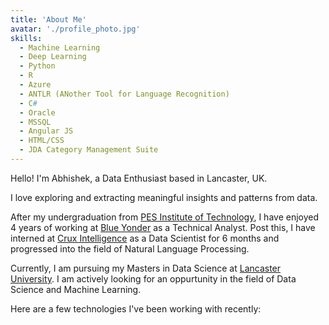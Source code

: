 ```yaml
---
title: 'About Me'
avatar: './profile_photo.jpg'
skills:
  - Machine Learning
  - Deep Learning
  - Python
  - R
  - Azure
  - ANTLR (ANother Tool for Language Recognition)
  - C#
  - Oracle
  - MSSQL
  - Angular JS
  - HTML/CSS
  - JDA Category Management Suite
---
```


Hello! I'm Abhishek, a Data Enthusiast based in Lancaster, UK.

I love exploring and extracting meaningful insights and patterns from data.

After my undergraduation from [PES Institute of Technology](https://pes.edu), I have enjoyed 4 years of working at [Blue Yonder](https://blueyonder.com) as a Technical Analyst. Post this, I have interned at [Crux Intelligence](https://cruxintelligence.com) as a Data Scientist for 6 months and progressed into the field of Natural Language Processing.

Currently, I am pursuing my Masters in Data Science at [Lancaster University](https://www.lancaster.ac.uk). I am actively looking for an oppurtunity in the field of Data Science and Machine Learning. 

Here are a few technologies I've been working with recently:
